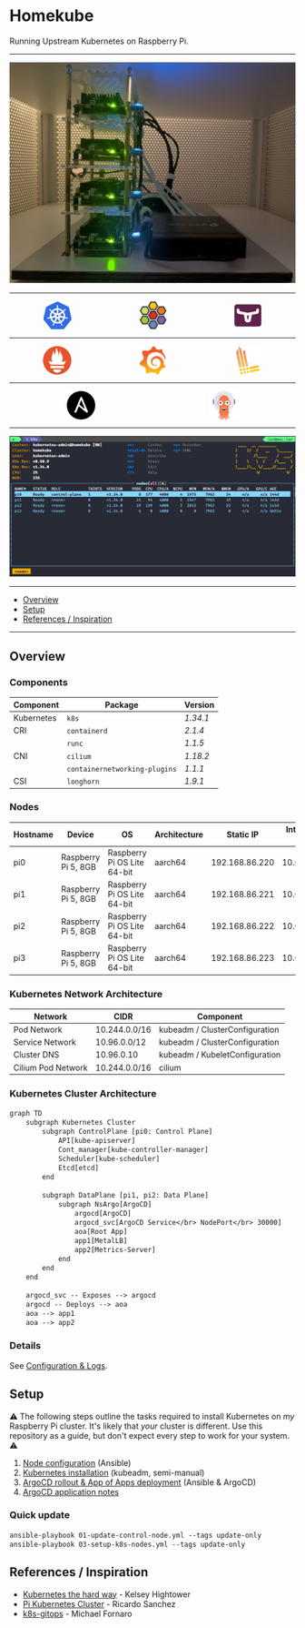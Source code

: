 # Homekube

Running Upstream Kubernetes on Raspberry Pi.

---

![Homekube](./doc/images/homekube2.png)

---

<div style="display: flex; justify-content: space-around;">
  <img src="./doc/images/logo-kubernetes.svg.png" alt="kubernetes" style="height: 50px;">
  <img src="./doc/images/logo-cilium.png" alt="cilium" style="height: 50px;">
  <img src="./doc/images/logo-longhorn.png" alt="longhorn" style="height: 50px;">
</div>

---

<div style="display: flex; justify-content: space-around;">
  <img src="./doc/images/logo-prometheus.png" alt="prometheus" style="height: 50px;">
  <img src="./doc/images/logo-grafana.png" alt="grafana" style="height: 50px;">
  <img src="./doc/images/logo-loki.png" alt="loki" style="height: 50px;">
</div>

---
<div style="display: flex; justify-content: space-around;">
  <img src="./doc/images/logo-ansible.png" alt="ansible" style="height: 50px;">
  <img src="./doc/images/logo-argocd.png" alt="argocd" style="height: 50px;">
</div>

---

![Homekube](./doc/images/k9s.png)

---

<!-- TOC -->
* [Overview](#overview)
* [Setup](#setup)
* [References / Inspiration](#references--inspiration)
<!-- /TOC -->

---

## Overview

### Components

| Component | Package | Version |
|-|-|-|
| Kubernetes | `k8s` | _1.34.1_ |
| CRI | `containerd` | _2.1.4_ |
| | `runc` | _1.1.5_ |
| CNI | `cilium` | _1.18.2_ |
| | `containernetworking-plugins` | _1.1.1_ |
| CSI | `longhorn` | _1.9.1_ |

### Nodes

| Hostname | Device | OS | Architecture | Static IP | Internal IP |
|-|-|-|-|-|-|
| pi0 | Raspberry Pi 5, 8GB | Raspberry Pi OS Lite 64-bit | aarch64 | 192.168.86.220 | 10.0.0.20 |
| pi1 | Raspberry Pi 5, 8GB | Raspberry Pi OS Lite 64-bit | aarch64 | 192.168.86.221 | 10.0.0.21 |
| pi2 | Raspberry Pi 5, 8GB | Raspberry Pi OS Lite 64-bit | aarch64 | 192.168.86.222 | 10.0.0.22 |
| pi3 | Raspberry Pi 5, 8GB | Raspberry Pi OS Lite 64-bit | aarch64 | 192.168.86.223 | 10.0.0.23 |

### Kubernetes Network Architecture

| Network | CIDR | Component |
|-|-|-|
| Pod Network | 10.244.0.0/16 | kubeadm / ClusterConfiguration |
| Service Network | 10.96.0.0/12 | kubeadm / ClusterConfiguration |
| Cluster DNS | 10.96.0.10 | kubeadm / KubeletConfiguration |
| Cilium Pod Network | 10.244.0.0/16 | cilium |

### Kubernetes Cluster Architecture

```mermaid
graph TD
    subgraph Kubernetes Cluster
        subgraph ControlPlane [pi0: Control Plane]
            API[kube-apiserver]
            Cont_manager[kube-controller-manager]
            Scheduler[kube-scheduler]
            Etcd[etcd]
        end
        
        subgraph DataPlane [pi1, pi2: Data Plane]
            subgraph NsArgo[ArgoCD]
                argocd[ArgoCD]
                argocd_svc[ArgoCD Service</br> NodePort</br> 30000]
                aoa[Root App]
                app1[MetalLB]
                app2[Metrics-Server]
            end
        end
    end

    argocd_svc -- Exposes --> argocd
    argocd -- Deploys --> aoa
    aoa --> app1
    aoa --> app2

```

### Details

See [Configuration & Logs](./doc/01_conf_logs.md).

## Setup

⚠️ The following steps outline the tasks required to install Kubernetes on _my_ Raspberry Pi cluster. It's likely that _your_ cluster is  different. Use this repository as a guide, but don't expect every step to work for your system. ⚠️

1. [Node configuration](./doc/02_01_node-configuration.md) (Ansible)
2. [Kubernetes installation](./doc/02_02_kube_installation.md) (kubeadm, semi-manual)
3. [ArgoCD rollout & App of Apps deployment](./doc/02_03_argo_rollout.md) (Ansible & ArgoCD)
4. [ArgoCD application notes](https://github.com/jangroth/homekube-apps)

### Quick update

```shell
ansible-playbook 01-update-control-node.yml --tags update-only
ansible-playbook 03-setup-k8s-nodes.yml --tags update-only
```

## References / Inspiration

* [Kubernetes the hard way](https://github.com/kelseyhightower/kubernetes-the-hard-way/tree/master) - Kelsey Hightower
* [Pi Kubernetes Cluster](https://picluster.ricsanfre.com/docs/home/) - Ricardo Sanchez
* [k8s-gitops](https://github.com/xunholy/k8s-gitops) - Michael Fornaro
